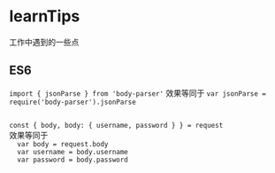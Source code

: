 # learnTips
工作中遇到的一些点

## ES6 
<code>import { jsonParse } from 'body-parser'</code>
效果等同于
<code>var jsonParse = require('body-parser').jsonParse</code>

<code>
const { body, body: { username, password } } = request
</code>
效果等同于
<code>
  var body = request.body
  var username = body.username
  var password = body.password
  </code>
